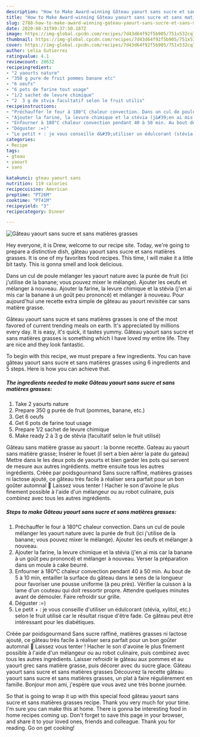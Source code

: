 ```yaml
---
description: "How to Make Award-winning Gâteau yaourt sans sucre et sans matières grasses"
title: "How to Make Award-winning Gâteau yaourt sans sucre et sans matières grasses"
slug: 2788-how-to-make-award-winning-gateau-yaourt-sans-sucre-et-sans-matieres-grasses
date: 2020-08-31T09:37:50.187Z
image: https://img-global.cpcdn.com/recipes/7d43d64f92f5b905/751x532cq70/gateau-yaourt-sans-sucre-et-sans-matieres-grasses-photo-principale-de-la-recette.jpg
thumbnail: https://img-global.cpcdn.com/recipes/7d43d64f92f5b905/751x532cq70/gateau-yaourt-sans-sucre-et-sans-matieres-grasses-photo-principale-de-la-recette.jpg
cover: https://img-global.cpcdn.com/recipes/7d43d64f92f5b905/751x532cq70/gateau-yaourt-sans-sucre-et-sans-matieres-grasses-photo-principale-de-la-recette.jpg
author: Lelia Gutierrez
ratingvalue: 4.1
reviewcount: 28632
recipeingredient:
- "2 yaourts nature"
- "350 g pure de fruit pommes banane etc"
- "6 oeufs"
- "6 pots de farine tout usage"
- "1/2 sachet de levure chimique"
- "2  3 g de stvia facultatif selon le fruit utilis"
recipeinstructions:
- "Préchauffer le four à 180°C chaleur convection. Dans un cul de poule mélanger les yaourt nature avec la purée de fruit (ici j&#39;utilise de la banane; vous pouvez mixer le mélange). Ajouter les oeufs et mélanger à nouveau."
- "Ajouter la farine, la levure chimique et la stévia (j&#39;en ai mis car la banane à un goût peu prononcé) et mélanger à nouveau. Verser la préparation dans un moule à cake beurré."
- "Enfourner à 180°C chaleur convection pendant 40 à 50 min. Au bout de 5 à 10 min, entailler la surface du gâteau dans le sens de la longueur pour favoriser une pousse uniforme (à peu près). Vérifier la cuisson à la lame d&#39;un couteau qui doit ressortir propre. Attendre quelques minutes avant de démouler. Faire refroidir sur grille."
- "Déguster :=)"
- "Le petit + : je vous conseille d&#39;utiliser un édulcorant (stévia, xylitol, etc.) selon le fruit utilisé car le résultat risque d&#39;être fade. Ce gâteau peut être intéressant pour les diabétiques."
categories:
- Recipe
tags:
- gteau
- yaourt
- sans

katakunci: gteau yaourt sans 
nutrition: 119 calories
recipecuisine: American
preptime: "PT26M"
cooktime: "PT41M"
recipeyield: "3"
recipecategory: Dinner

---
```



![Gâteau yaourt sans sucre et sans matières grasses](https://img-global.cpcdn.com/recipes/7d43d64f92f5b905/751x532cq70/gateau-yaourt-sans-sucre-et-sans-matieres-grasses-photo-principale-de-la-recette.jpg)

Hey everyone, it is Drew, welcome to our recipe site. Today, we're going to prepare a distinctive dish, gâteau yaourt sans sucre et sans matières grasses. It is one of my favorites food recipes. This time, I will make it a little bit tasty. This is gonna smell and look delicious.

Dans un cul de poule mélanger les yaourt nature avec la purée de fruit (ici j&#39;utilise de la banane; vous pouvez mixer le mélange). Ajouter les oeufs et mélanger à nouveau. Ajouter la farine, la levure chimique et la stévia (j&#39;en ai mis car la banane à un goût peu prononcé) et mélanger à nouveau. Pour aujourd&#39;hui une recette extra simple de gâteau au yaourt revisitée car sans matière grasse.

Gâteau yaourt sans sucre et sans matières grasses is one of the most favored of current trending meals on earth. It's appreciated by millions every day. It is easy, it's quick, it tastes yummy. Gâteau yaourt sans sucre et sans matières grasses is something which I have loved my entire life. They are nice and they look fantastic.


To begin with this recipe, we must prepare a few ingredients. You can have gâteau yaourt sans sucre et sans matières grasses using 6 ingredients and 5 steps. Here is how you can achieve that.

<!--inarticleads1-->

##### The ingredients needed to make Gâteau yaourt sans sucre et sans matières grasses:

1. Take 2 yaourts nature
1. Prepare 350 g purée de fruit (pommes, banane, etc.)
1. Get 6 oeufs
1. Get 6 pots de farine tout usage
1. Prepare 1/2 sachet de levure chimique
1. Make ready 2 à 3 g de stévia (facultatif selon le fruit utilisé)


Gâteau sans matière grasse au yaourt : la bonne recette. Gateau au yaourt sans matière grasse; Insérer le fouet (il sert a bien aérer la pate du gateau) Mettre dans le les deux pots de yaourts et bien garder les pots qui servent de mesure aux autres ingrédients. mettre ensuite tous les autres ingrédients. Créée par poidsgourmand Sans sucre raffiné, matières grasses ni lactose ajouté, ce gâteau très facile à réaliser sera parfait pour un bon goûter automnal 🙂 Laissez vous tenter ! Hacher le son d&#39;avoine le plus finement possible à l&#39;aide d&#39;un mélangeur ou au robot culinaire, puis combinez avec tous les autres ingrédients. 

<!--inarticleads2-->

##### Steps to make Gâteau yaourt sans sucre et sans matières grasses:

1. Préchauffer le four à 180°C chaleur convection. Dans un cul de poule mélanger les yaourt nature avec la purée de fruit (ici j&#39;utilise de la banane; vous pouvez mixer le mélange). Ajouter les oeufs et mélanger à nouveau.
1. Ajouter la farine, la levure chimique et la stévia (j&#39;en ai mis car la banane à un goût peu prononcé) et mélanger à nouveau. Verser la préparation dans un moule à cake beurré.
1. Enfourner à 180°C chaleur convection pendant 40 à 50 min. Au bout de 5 à 10 min, entailler la surface du gâteau dans le sens de la longueur pour favoriser une pousse uniforme (à peu près). Vérifier la cuisson à la lame d&#39;un couteau qui doit ressortir propre. Attendre quelques minutes avant de démouler. Faire refroidir sur grille.
1. Déguster :=)
1. Le petit + : je vous conseille d&#39;utiliser un édulcorant (stévia, xylitol, etc.) selon le fruit utilisé car le résultat risque d&#39;être fade. Ce gâteau peut être intéressant pour les diabétiques.


Créée par poidsgourmand Sans sucre raffiné, matières grasses ni lactose ajouté, ce gâteau très facile à réaliser sera parfait pour un bon goûter automnal 🙂 Laissez vous tenter ! Hacher le son d&#39;avoine le plus finement possible à l&#39;aide d&#39;un mélangeur ou au robot culinaire, puis combinez avec tous les autres ingrédients. Laisser refroidir le gâteau aux pommes et au yaourt grec sans matière grasse, puis décorer avec du sucre glace. Gâteau yaourt sans sucre et sans matières grasses Découvrez la recette gâteau yaourt sans sucre et sans matières grasses, un plat à faire régulièrement en famille. Bonjour mon ami, j&#39;espère que vous avez une très bonne journée. 

So that is going to wrap it up with this special food gâteau yaourt sans sucre et sans matières grasses recipe. Thank you very much for your time. I'm sure you can make this at home. There is gonna be interesting food in home recipes coming up. Don't forget to save this page in your browser, and share it to your loved ones, friends and colleague. Thank you for reading. Go on get cooking!
